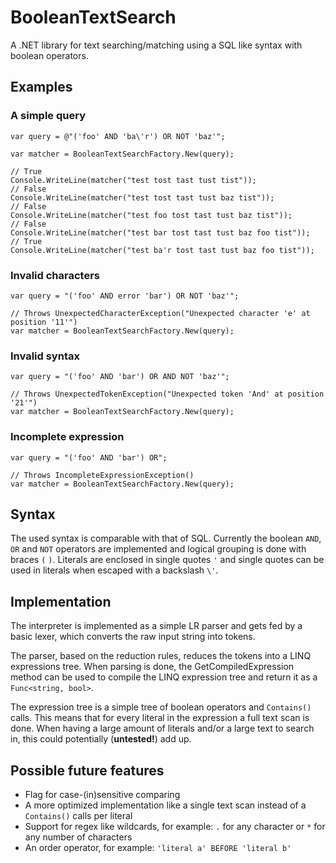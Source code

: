 BooleanTextSearch
=================

A .NET library for text searching/matching using a SQL like syntax with boolean operators.


Examples
--------

### A simple query

	var query = @"('foo' AND 'ba\'r') OR NOT 'baz'";

	var matcher = BooleanTextSearchFactory.New(query);

	// True
	Console.WriteLine(matcher("test tost tast tust tist"));
	// False
	Console.WriteLine(matcher("test tost tast tust baz tist"));
	// False
	Console.WriteLine(matcher("test foo tost tast tust baz tist"));
	// False
	Console.WriteLine(matcher("test bar tost tast tust baz foo tist"));
	// True
	Console.WriteLine(matcher("test ba'r tost tast tust baz foo tist"));

### Invalid characters

	var query = "('foo' AND error 'bar') OR NOT 'baz'";

    // Throws UnexpectedCharacterException("Unexpected character 'e' at position '11'")
    var matcher = BooleanTextSearchFactory.New(query); 

### Invalid syntax

	var query = "('foo' AND 'bar') OR AND NOT 'baz'";

    // Throws UnexpectedTokenException("Unexpected token 'And' at position '21'")
    var matcher = BooleanTextSearchFactory.New(query);

### Incomplete expression

	var query = "('foo' AND 'bar') OR";

    // Throws IncompleteExpressionException()
    var matcher = BooleanTextSearchFactory.New(query);


Syntax
------

The used syntax is comparable with that of SQL. Currently the boolean `AND`, `OR` and `NOT` operators are implemented and logical grouping is done with braces `(` `)`. Literals are enclosed in single quotes `'` and single quotes can be used in literals when escaped with a backslash `\'`. 


Implementation
--------------

The interpreter is implemented as a simple LR parser and gets fed by a basic lexer, which converts the raw input string into tokens.

The parser, based on the reduction rules, reduces the tokens into a LINQ expressions tree. When parsing is done, the GetCompiledExpression method can be used to compile the LINQ expression tree and return it as a `Func<string, bool>`.

The expression tree is a simple tree of boolean operators and `Contains()` calls. This means that for every literal in the expression a full text scan is done. When having a large amount of literals and/or a large text to search in, this could potentially (__untested!__) add up.


Possible future features
------------------------

* Flag for case-(in)sensitive comparing
* A more optimized implementation like a single text scan instead of a `Contains()` calls per literal 
* Support for regex like wildcards, for example: `.` for any character or `*` for any number of characters
* An order operator, for example: `'literal a' BEFORE 'literal b'`
